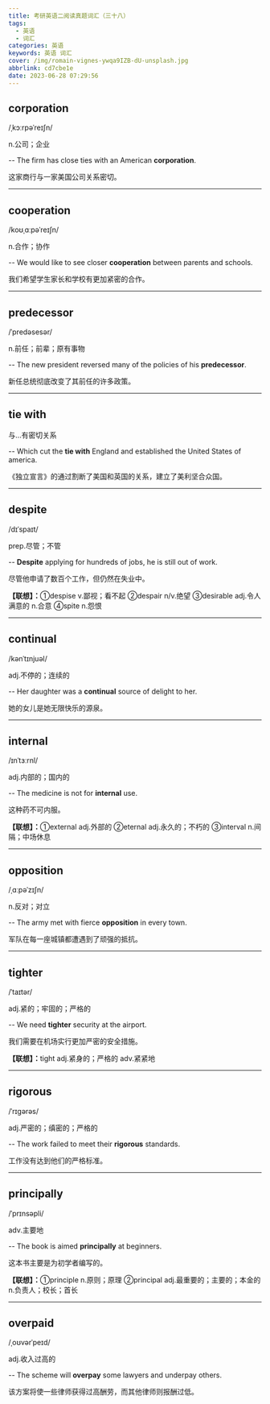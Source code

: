 ```yaml
---
title: 考研英语二阅读真题词汇（三十八）
tags:
  - 英语
  - 词汇
categories: 英语
keywords: 英语 词汇
cover: /img/romain-vignes-ywqa9IZB-dU-unsplash.jpg
abbrlink: cd7cbe1e
date: 2023-06-28 07:29:56
---
```

<div class="text">
  <div class="text1"><h2>corporation</h2></div>
  <div class="text2">/ˌkɔːrpəˈreɪʃn/</div>
</div>

n.公司；企业

-- The firm has close ties with an American <b>corporation</b>. 

这家商行与一家美国公司关系密切。

---

<div class="text">
  <div class="text1"><h2>cooperation</h2></div>
  <div class="text2">/koʊˌɑːpəˈreɪʃn/</div>
</div>

n.合作；协作

-- We would like to see closer <b>cooperation</b> between parents and schools. 

我们希望学生家长和学校有更加紧密的合作。

---

<div class="text">
  <div class="text1"><h2>predecessor</h2></div>
  <div class="text2">/ˈpredəsesər/</div>
</div>

n.前任；前辈；原有事物

-- The new president reversed many of the policies of his <b>predecessor</b>.

新任总统彻底改变了其前任的许多政策。

---

<h2>tie with</h2>

与...有密切关系

-- Which cut the <b>tie with</b> England and established the United States of america. 

《独立宣言》的通过割断了美国和英国的关系，建立了美利坚合众国。

---

<div class="text">
  <div class="text1"><h2>despite</h2></div>
  <div class="text2">/dɪˈspaɪt/</div>
</div>

prep.尽管；不管

-- <b>Despite</b> applying for hundreds of jobs, he is still out of work.

尽管他申请了数百个工作，但仍然在失业中。

<b>【联想】：</b>①despise v.鄙视；看不起 ②despair n/v.绝望 ③desirable adj.令人满意的 n.合意 ④spite n.怨恨

---

<div class="text">
  <div class="text1"><h2>continual</h2></div>
  <div class="text2">/kənˈtɪnjuəl/</div>
</div>

adj.不停的；连续的

-- Her daughter was a <b>continual</b> source of delight to her.

她的女儿是她无限快乐的源泉。

---

<div class="text">
  <div class="text1"><h2>internal</h2></div>
  <div class="text2">/ɪnˈtɜːrnl/</div>
</div>

adj.内部的；国内的

-- The medicine is not for <b>internal</b> use.

这种药不可内服。

<b>【联想】：</b>①external adj.外部的 ②eternal adj.永久的；不朽的 ③interval n.间隔；中场休息

---

<div class="text">
  <div class="text1"><h2>opposition</h2></div>
  <div class="text2">/ˌɑːpəˈzɪʃn/</div>
</div>

n.反对；对立

-- The army met with fierce <b>opposition</b> in every town.

军队在每一座城镇都遭遇到了顽强的抵抗。

---

<div class="text">
  <div class="text1"><h2>tighter</h2></div>
  <div class="text2">/ˈtaɪtər/</div>
</div>

adj.紧的；牢固的；严格的

-- We need <b>tighter</b> security at the airport. 

我们需要在机场实行更加严密的安全措施。

<b>【联想】：</b>tight adj.紧身的；严格的 adv.紧紧地

---

<div class="text">
  <div class="text1"><h2>rigorous</h2></div>
  <div class="text2">/ˈrɪɡərəs/</div>
</div>

adj.严密的；缜密的；严格的

-- The work failed to meet their <b>rigorous</b> standards.

工作没有达到他们的严格标准。

---

<div class="text">
  <div class="text1"><h2>principally</h2></div>
  <div class="text2">/ˈprɪnsəpli/</div>
</div>

adv.主要地

-- The book is aimed <b>principally</b> at beginners.

这本书主要是为初学者编写的。

<b>【联想】：</b>①principle n.原则；原理 ②principal adj.最重要的；主要的；本金的 n.负责人；校长；首长

---

<div class="text">
  <div class="text1"><h2>overpaid</h2></div>
  <div class="text2">/ˌoʊvərˈpeɪd/</div>
</div>

adj.收入过高的

-- The scheme will <b>overpay</b> some lawyers and underpay others. 

该方案将使一些律师获得过高酬劳，而其他律师则报酬过低。